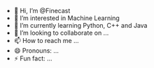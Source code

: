 - 👋 Hi, I’m @Finecast
- 👀 I’m interested in Machine Learning
- 🌱 I’m currently learning Python, C++ and Java
- 💞️ I’m looking to collaborate on ...
- 📫 How to reach me ...
- 😄 Pronouns: ...
- ⚡ Fun fact: ...

<!---
Finecast/Finecast is a ✨ special ✨ repository because its `README.md` (this file) appears on your GitHub profile.
You can click the Preview link to take a look at your changes.
--->
